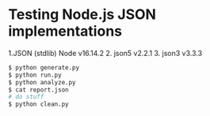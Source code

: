 # Testing Node.js JSON implementations
1.JSON (stdlib) Node v16.14.2
2. json5 v2.2.1
3. json3 v3.3.3

``` bash
$ python generate.py
$ python run.py
$ python analyze.py
$ cat report.json
# do stuff
$ python clean.py
```
